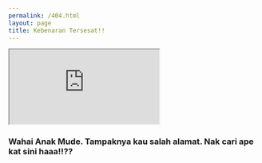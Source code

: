 ```yaml
---
permalink: /404.html
layout: page
title: Kebenaran Tersesat!!
---
```


<section>
	<div class="container">
		<div class="row">
			<div class="col-lg-12 text-center">
				<div class="embed-responsive embed-responsive-16by9">
					<iframe class="embed-responsive-item" src="https://www.youtube.com/embed/EYFuF8BK96Q?start=6&end=40"  allowfullscreen autoplay></iframe>
				</div>
				<h3>Wahai Anak Mude. Tampaknya kau salah alamat. Nak cari ape kat sini haaa!!??</h3>
			</div>
		</div>
	</div>
</section>

